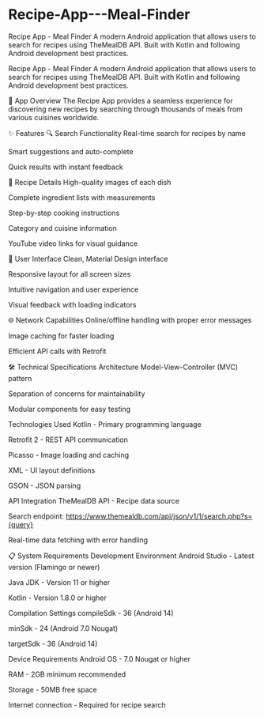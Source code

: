 # Recipe-App---Meal-Finder
Recipe App - Meal Finder
A modern Android application that allows users to search for recipes using TheMealDB API. Built with Kotlin and following Android development best practices.

Recipe App - Meal Finder
A modern Android application that allows users to search for recipes using TheMealDB API. Built with Kotlin and following Android development best practices.

📱 App Overview
The Recipe App provides a seamless experience for discovering new recipes by searching through thousands of meals from various cuisines worldwide.

✨ Features
🔍 Search Functionality
Real-time search for recipes by name

Smart suggestions and auto-complete

Quick results with instant feedback

🍳 Recipe Details
High-quality images of each dish

Complete ingredient lists with measurements

Step-by-step cooking instructions

Category and cuisine information

YouTube video links for visual guidance

🎨 User Interface
Clean, Material Design interface

Responsive layout for all screen sizes

Intuitive navigation and user experience

Visual feedback with loading indicators

🌐 Network Capabilities
Online/offline handling with proper error messages

Image caching for faster loading

Efficient API calls with Retrofit

🛠 Technical Specifications
Architecture
Model-View-Controller (MVC) pattern

Separation of concerns for maintainability

Modular components for easy testing

Technologies Used
Kotlin - Primary programming language

Retrofit 2 - REST API communication

Picasso - Image loading and caching

XML - UI layout definitions

GSON - JSON parsing

API Integration
TheMealDB API - Recipe data source

Search endpoint: https://www.themealdb.com/api/json/v1/1/search.php?s={query}

Real-time data fetching with error handling

📋 System Requirements
Development Environment
Android Studio - Latest version (Flamingo or newer)

Java JDK - Version 11 or higher

Kotlin - Version 1.8.0 or higher

Compilation Settings
compileSdk - 36 (Android 14)

minSdk - 24 (Android 7.0 Nougat)

targetSdk - 36 (Android 14)

Device Requirements
Android OS - 7.0 Nougat or higher

RAM - 2GB minimum recommended

Storage - 50MB free space

Internet connection - Required for recipe search

